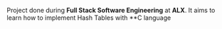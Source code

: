 Project done during **Full Stack Software Engineering** at **ALX**. It aims to learn how to implement Hash Tables with **C language
